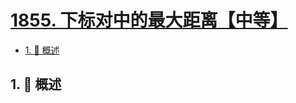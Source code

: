 # [1855. 下标对中的最大距离【中等】](https://github.com/Tdahuyou/TNotes.leetcode/tree/main/notes/1855.%20%E4%B8%8B%E6%A0%87%E5%AF%B9%E4%B8%AD%E7%9A%84%E6%9C%80%E5%A4%A7%E8%B7%9D%E7%A6%BB%E3%80%90%E4%B8%AD%E7%AD%89%E3%80%91)

<!-- region:toc -->

- [1. 📝 概述](#1--概述)

<!-- endregion:toc -->

## 1. 📝 概述

